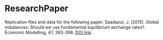 # ResearchPaper
Replication files and data for the following paper: Saadaoui, J. (2015). Global imbalances: Should we use fundamental equilibrium exchange rates?. Economic Modelling, 47, 383-398.
[DOI link](https://doi.org/10.1016/j.econmod.2015.02.007).